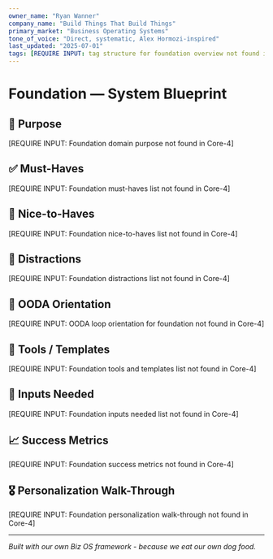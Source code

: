 ```yaml
---
owner_name: "Ryan Wanner"
company_name: "Build Things That Build Things"
primary_market: "Business Operating Systems"
tone_of_voice: "Direct, systematic, Alex Hormozi-inspired"
last_updated: "2025-07-01"
tags: [REQUIRE INPUT: tag structure for foundation overview not found in Core-4]
---
```


# Foundation — System Blueprint

## 🧠 Purpose

[REQUIRE INPUT: Foundation domain purpose not found in Core-4]

## ✅ Must-Haves

[REQUIRE INPUT: Foundation must-haves list not found in Core-4]

## 🌟 Nice-to-Haves

[REQUIRE INPUT: Foundation nice-to-haves list not found in Core-4]

## 🧨 Distractions

[REQUIRE INPUT: Foundation distractions list not found in Core-4]

## 🧭 OODA Orientation

[REQUIRE INPUT: OODA loop orientation for foundation not found in Core-4]

## 🔧 Tools / Templates

[REQUIRE INPUT: Foundation tools and templates list not found in Core-4]

## 📌 Inputs Needed

[REQUIRE INPUT: Foundation inputs needed list not found in Core-4]

## 📈 Success Metrics

[REQUIRE INPUT: Foundation success metrics not found in Core-4]

## 🎖️ Personalization Walk-Through

[REQUIRE INPUT: Foundation personalization walk-through not found in Core-4]

---

*Built with our own Biz OS framework - because we eat our own dog food.*
